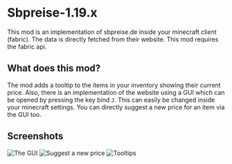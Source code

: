 # Sbpreise-1.19.x

This mod is an implementation of sbpreise.de inside your minecraft client (fabric). The data is directly fetched from their website. This mod requires the fabric api.

## What does this mod?

The mod adds a tooltip to the items in your inventory showing their current price.
Also, there is an implementation of the website using a GUI which can be opened by pressing the key bind `J`. This can easily be changed inside your minecraft settings. You can directly suggest a new price for an item via the GUI too.

## Screenshots

![The GUI](https://i.imgur.com/MtYrvSH.jpeg)
![Suggest a new price](https://i.imgur.com/hrTH4LK.png)
![Tooltips](https://i.imgur.com/FrpjWWk.png)
